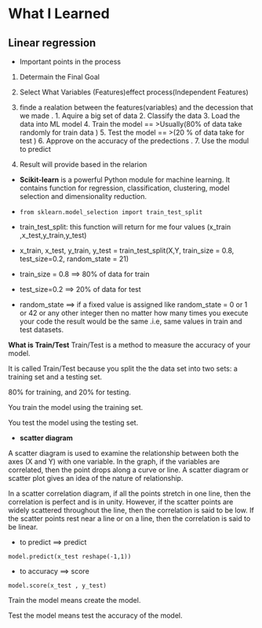 # What I Learned 
## Linear regression

- Important points in the process
1. Determain the Final  Goal
2. Select  What Variables (Features)effect process(Independent Features)
3. finde a realation  between the features(variables) and the decession that we made .
                    1.  Aquire a big set of data 
                    2.  Classify the data 
                    3.  Load the data into ML model 
                    4.  Train the model == >Usually(80% of data take randomly for train data ) 
                    5.  Test the model == >(20 % of data take for test  ) 
                    6.  Approve on the accuracy of the predections .
                    7.  Use the modul to predict

 4. Result will provide based in the relarion 


- **Scikit-learn** is a powerful Python module for machine learning. It contains function for regression, classification, clustering, model selection and dimensionality reduction.

- `from sklearn.model_selection import train_test_split`
- train_test_split: this function will return for me four values  (x_train ,x_test,y_train,y_test)
- x_train, x_test, y_train, y_test = train_test_split(X,Y, train_size = 0.8, test_size=0.2, random_state = 21)
-  train_size = 0.8 ==> 80% of data for train 
- test_size=0.2  ==> 20% of data for test 
- random_state ==> if a fixed value is assigned like random_state = 0 or 1 or 42 or any other integer then no matter how many times you execute your code the result would be the same .i.e, same values in train and test datasets.

**What is Train/Test**
Train/Test is a method to measure the accuracy of your model.

It is called Train/Test because you split the the data set into two sets: a training set and a testing set.

80% for training, and 20% for testing.

You train the model using the training set.

You test the model using the testing set.



- **scatter diagram**

A scatter diagram is used to examine the relationship between both the axes (X and Y) with one variable. In the graph, if the variables are correlated, then the point drops along a curve or line. A scatter diagram or scatter plot gives an idea of the nature of relationship.

In a scatter correlation diagram, if all the points stretch in one line, then the correlation is perfect and is in unity. However, if the scatter points are widely scattered throughout the line, then the correlation is said to be low. If the scatter points rest near a line or on a line, then the correlation is said to be linear.


- to predict ==> predict

`model.predict(x_test reshape(-1,1))`

- to accuracy ==> score

`model.score(x_test , y_test)`







Train the model means create the model.

Test the model means test the accuracy of the model.


